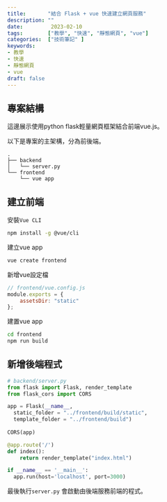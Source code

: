 ```yaml
---
title:       "結合 Flask + vue 快速建立網頁服務"
description: ""
date:         2023-02-10
tags:        ["教學", "快速", "靜態網頁", "vue"]
categories:  ["技術筆記" ]
keywords:
- 教學
- 快速
- 靜態網頁
- vue
draft: false
---
```




## 專案結構

這邊展示使用python flask輕量網頁框架結合前端vue.js。

以下是專案的主架構，分為前後端。

```
.
├── backend
│   └── server.py
└── frontend
    └── vue app
```

## 建立前端

安裝`Vue CLI`

```bash
npm install -g @vue/cli
```

建立vue app

```bash
vue create frontend
```

新增vue設定檔

```jsx
// frontend/vue.config.js
module.exports = {
    assetsDir: "static" 
};
```

建置vue app

```bash
cd frontend
npm run build
```

## 新增後端程式

```python
# backend/server.py
from flask import Flask, render_template
from flask_cors import CORS

app = Flask(__name__,
  static_folder = "../frontend/build/static",
  template_folder = "../frontend/build")
  
CORS(app)

@app.route('/')
def index():
    return render_template("index.html")

if __name__ == '__main__':
  app.run(host='localhost', port=3000)
```

最後執行`server.py` 會啟動由後端服務前端的程式。